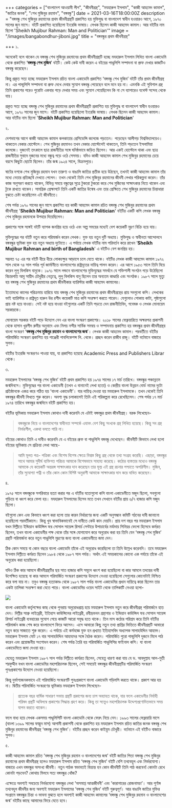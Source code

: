 +++
categories = ["বাংলাদেশ আওয়ামী লীগ", "জীবনীগ্রন্থ", "মযহারুল ইসলাম", "কাজী আহমেদ কামাল", "জাতির জনক", "শেখ মুজিবুর রহমান", "বঙ্গবন্ধু"]
date = 2021-03-16T18:00:00Z
description = "বঙ্গবন্ধু শেখ মুজিবুর রহমানের প্রথম জীবনীগ্রন্থটি প্রকাশিত হয় মুক্তিযুদ্ধ বা বাংলাদেশ স্বাধীন হওয়ারও আগে, ১৯৭০ সালের জুন মাসে। বইটি প্রকাশিত হয়েছিলো ইংরেজি ভাষায়। লেখক ছিলেন কাজী আহমেদ কামাল। আর বইটির নাম ছিলো 'Sheikh Mujibur Rahman: Man and Politician'"
image = "/images/bangabondhur-jiboni.jpg"
title = "বঙ্গবন্ধুর প্রথম জীবনীগ্রন্থ"

+++
১.

অনেকেই বলে থাকেন যে বঙ্গবন্ধু শেখ মুজিবুর রহমানের প্রথম জীবনীগ্রন্থটি হচ্ছে মযহারুল ইসলাম লিখিত বাংলা একাডেমি থেকে প্রকাশিত ‘**বঙ্গবন্ধু শেখ মুজিব**’ বইটি। কেউ কেউ দাবী করেন এ বইয়ের পাণ্ডুলিপি সম্পাদনা বা প্রুফ দেখার কাজটিও বঙ্গবন্ধু করেছেন। 

কিন্তু প্রকৃত সত্য হচ্ছে মযহারুল ইসলাম রচিত বাংলা একাডেমি প্রকাশিত ‘বঙ্গবন্ধু শেখ মুজিব’ বইটি তাঁর প্রথম জীবনীগ্রন্থ না। এর পান্ডুলিপি সম্পাদনা বা প্রুফ দেখে দেবার সুযোগ বঙ্গবন্ধু পেয়েছেন বলে মনে হয় না। এমনকি এই সুবিশাল গ্রন্থ তিনি প্রকাশের পরেও পুরোটা একবার পড়ে দেখার সময় এবং সুযোগ পেয়েছিলেন কি না সে ব্যাপারেও যথেস্ট সন্দেহ থেকে যায়।

প্রকৃত সত্য হচ্ছে বঙ্গবন্ধু শেখ মুজিবুর রহমানের প্রথম জীবনীগ্রন্থটি প্রকাশিত হয় মুক্তিযুদ্ধ বা বাংলাদেশ স্বাধীন হওয়ারও আগে, ১৯৭০ সালের জুন মাসে। বইটি প্রকাশিত হয়েছিলো ইংরেজি ভাষায়। লেখক ছিলেন কাজী আহমেদ কামাল। আর বইটির নাম ছিলো '**Sheikh Mujibur Rahman: Man and Politician**'

২.

দেশভাগের আগে কাজী আহমেদ কামাল কলকাতার প্রেসিডেন্সি কলেজে পড়তেন। পড়েছেন আলীগড় বিশ্ববিদ্যালয়েও। থাকতেন বেকার হোস্টেলে। শেখ মুজিবুর রহমানও তখন বেকার হোস্টেলেই থাকতেন, তিনি পড়তেন ইসলামিয়া কলেজে। দুজনেই তৎকালে ছাত্র রাজনীতির সঙ্গে ঘনিষ্ঠভাবে জড়িত ছিলেন। আর একই হোস্টেলে থাকা এবং ছাত্র রাজনীতির সুবাদে দুজনের মধ্যে বন্ধুত্ব গড়ে ওঠে সেসময়। যদিও কাজী আহমেদ কামাল শেখ মুজিবুর রহমানের চেয়ে বয়সে কিছুটা ছোটো ছিলেন। তাঁর জন্ম ১৯২৪ সালে, বিক্রমপুরে।

ষাটের দশকে শেখ মুজিবুর রহমান যখন তারুণ্য ও বাঙালি জাতির প্রতীক হয়ে উঠছেন, তখনই কাজী আহমেদ কামাল তাঁর মধ্যে নেতার প্রতিচ্ছবি দেখতে পেলেন। তখন থেকেই তিনি শেখ মুজিবুর রহমানের জীবনী লেখার পরিকল্পনা করেন। তাঁর কাজ অনুসরণ করতে থাকেন, বিভিন্ন সময়ে বন্ধুত্বের সূত্রে টুকরো টুকরো করে শেখ মুজিবের সাক্ষাৎকার নিতে থাকেন এবং টুকে রাখতে থাকেন। সামগ্রিক প্রেক্ষাপটে তিনি একটি জাতির উন্মেষ এবং তার প্রেক্ষিতে শেখ মুজিবুর রহমানের চিন্তাধারা বুঝতে চেষ্টা করেছিলেন এই জীবনীতে। 

শেষ পর্যন্ত ১৯৭০ সালের জুন মাসে প্রকাশিত হয় কাজী আহমেদ কামাল রচিত বঙ্গবন্ধু শেখ মুজিবুর রহমানের প্রথম জীবনীগ্রন্থ '**Sheikh Mujibur Rahman: Man and Politician**' বইটির একটি কপি লেখক বঙ্গবন্ধু শেখ মুজিবুর রহমানকে উপহার দিয়েছিলেন। 

প্রকাশের সঙ্গে সঙ্গেই বইটি ব্যাপক জনপ্রিয় হয়ে ওঠে এবং অল্প সময়ের মধ্যেই বেশ কয়েকটি মুদ্রণ বিক্রি হয়ে যায়।

মুক্তিযুদ্ধের পর বইটি নতুন করে পরিমার্জন করেন লেখক। যুক্ত হয় নতুন দুটি অধ্যায়। মুক্তিযুদ্ধ ও স্বাধীনতা আন্দোলনে বঙ্গবন্ধুর ভূমিকা যুক্ত হয় নতুন অধ্যায় দুটোতে। এ পর্যায়ে লেখক বইটির নাম পরিবর্তন করে রাখেন ‘**Sheikh Mujibur Rahman and birth of Bangladesh**' এ বইটিও বেশ জনপ্রিয় হয়। 

সম্ভবত ৭৫ এর পর বইটি ধীরে ধীরে লোকচক্ষুর আড়ালে চলে যেতে থাকে। বইটির লেখক কাজী আহমেদ কামাল ১৯৭২ সাল থেকে ৭৪ সাল পর্যন্ত পূর্ব জার্মানীতে বাংলাদেশের রাষ্ট্রদূতের দায়িত্ব পালন করেন। এর আগে ১৯৫৩ সালে তিনি বিয়ে করেন লুলু বিলকিস বানুকে। ১৯৭১ সালে লন্ডনে বাংলাদেশের মুক্তিযুদ্ধের সমর্থনে যে শক্তিশালী সংগঠন গড়ে উঠেছিলো বিচারপতি আবু সায়ীদ চৌধুরীর নেতৃত্বে, লুলু বিলকিস বানু ছিলেন তার অন্যতম কাণ্ডারি এবং সংগঠক। ১৯৮৭ সালে মৃত্যু হয় বঙ্গবন্ধু শেখ মুজিবুর রহমানের প্রথম জীবনীকার ব্যারিস্টার কাজী আহমেদ কামালের। 

ইতোমধ্যে কালের পরিক্রমায় হারিয়ে যায় বঙ্গবন্ধু শেখ মুজিবুর রহমানের প্রথম জীবনীগ্রন্থের প্রায় সবগুলো কপি। লেখকের ভাই ব্যারিস্টার ও রাষ্ট্রদূত হারুন উর রশীদ কয়েকটি মাত্র কপি সংরক্ষণ করতে পারেন। যেগুলোও পোকায় কাটা, পৃষ্ঠাগুলো প্রায় নষ্ট হয়ে যাওয়া। সেই নষ্ট হয়ে যাওয়া বইগুলোর একটি তিনি পড়তে দেন রাজনীতিবিদ, গবেষক ও লেখক মোনায়েম সরকারকে। 

মোনায়েম সরকার বইটি পড়ে উদ্যোগ নেন এর বাংলা সংস্করণ প্রকাশের। ২০১৮ সালের ফেব্রুয়ারিতে অক্ষরপত্র প্রকাশনী থেকে হাসান খুরশীদ রুমীর অনুবাদে এবং নিলয় নন্দীর সার্বিক সমন্বয় ও সম্পাদনায় প্রকাশিত হয় বঙ্গবন্ধুর প্রথম জীবনীগ্রন্থর বাংলা সংস্করণ ‘**বঙ্গবন্ধু শেখ মুজিবুর রহমান ও বাংলাদেশের জন্ম**’। লেখক কাজী আহমেদ কামাল। পরবর্তীতে বইটির পরিমার্জিত সংস্করণ প্রকাশিত হয় পাঞ্জেরী পাবলিকেশন্স লি. থেকে। প্রচ্ছদ করেন রাজীব রাজু। বইটি বর্তমানে বাজারে সুলভ।

বইটির ইংরেজি সংস্করণও পাওয়া যায়, যা প্রকাশিত হয়েছে Academic Press and Publishers Librar থেকে।

৩.

মযহারুল ইসলামের ‘বঙ্গবন্ধু শেখ মুজিব’ বইটি প্রথম প্রকাশিত হয় ১৯৭৪ সালের ১৭ মার্চ তারিখে। বঙ্গবন্ধুর পঞ্চান্নতম জন্মদিবসে। মুক্তিযুদ্ধের পর বাংলা একাডেমী (তখন এ বানানেই লেখা হতো) ও কেন্দ্রীয় বাংলা উন্নয়ন বোর্ড নামের দুটো প্রতিষ্ঠানকে একত্র করে গঠিত হয় ‘বাংলা একাডেমী’। যার দায়িত্ব দেওয়া হয় মযহারুল ইসলামকে। তখন থেকেই তিনি বঙ্গবন্ধুর জীবনী লিখতে শুরু করেন। অবশ্য যুদ্ধ চলাকালেই তিনি এই পরিকল্পনা করে রেখেছিলেন। শেষ পর্যন্ত ১৭ মার্চ ১৯৭৪ তারিখে বঙ্গবন্ধুর জন্মদিনে বইটি প্রকাশিত হয়। 

বইটির ভূমিকায় মযহারুল ইসলাম কোথাও দাবী করেননি যে এটাই বঙ্গবন্ধুর প্রথম জীবনীগ্রন্থ। বরঞ্চ লিখেছেন- 

> বঙ্গবন্ধুকে নিয়ে ও বাংলাদেশের স্বাধীনতা সম্পর্কে এযাবৎ বেশ কিছু সংখ্যক গ্রন্থ লিখিত হয়েছে। কিন্তু সব গ্রন্থ নির্ভরশীল, একথা বলতে পারি না।

বইয়ের কোথাও তিনি এ দাবীও করেননি যে এ বইয়ের প্রুফ বা পাণ্ডুলিপি বঙ্গবন্ধু দেখেছেন। জীবনীটি কিভাবে লেখা হলো বইয়ের ভূমিকায় সে প্রক্রিয়া লেখা আছে-

> আমি মূলত পত্র- পত্রিকা এবং বিশেষ বিশেষ ক্ষেত্রে বিশ্বস্ত কিছু গ্রন্থ থেকে তথ্য সংগ্রহ করেছি। এছাড়া, বঙ্গবন্ধুর সাথে আমার সুদীর্ঘ ব্যক্তিগত পরিচয় আমাকে বিশেষভাবে সাহায্য করেছে। কঠোর ব্যস্ততার মধ্যেও বঙ্গবন্ধু আমাকে যে কয়েকটি অন্তরঙ্গ সাক্ষাৎকার দান করেছেন তার মূল্য এই গ্রন্থ রচনার পশ্চাতে অপরিসীম। মুজিব, তাঁর সুযোগ্যা পত্নী ও তাঁর কোন কোন বিশিষ্ট অনুরাগী আমাকে সাক্ষাৎকার দান করে বাধিত করেছেন।

৪.

১৯৭৫ সালে বঙ্গবন্ধুকে সপরিবারে হত্যা করার পর এ বইটির যতোগুলো কপি বাংলা একাডেমীতে মজুদ ছিলো, সবগুলো পুড়িয়ে বা ধ্বংশ করে ফেলা হয়। মযহারুল ইসলামের হিসেব মতে তখন সেখানে বইটির প্রায় ৬/৭ হাজার কপি মজুদ ছিলো। 

বইগুলো কেন এবং কিভাবে ধ্বংশ করা হলো তার কারন নির্ধারণের জন্য একটি অনুসন্ধান কমিটি গঠনের দাবী জানানো হয়েছিলো পরবর্তীকালে। কিন্তু খুব স্বাভাবিকভাবেই সে দাবীতে কেউ কান দেয়নি। প্রায় দশ বছর পর মযহারুল ইসলাম যখন দিল্লীতে ইন্ডিয়ান কাউন্সিল ফর সোসাল সায়েন্স রিসার্চ সেন্টারে উপাচার্যের মর্যাদায় সিনিয়র ফেলো হিসেবে কর্মরত ছিলেন, তখন বাংলা একাডেমীর পক্ষ থেকে তাঁর সঙ্গে যোগাযোগ করে অনুরোধ করা হয় তিনি যেন ‘বঙ্গবন্ধু শেখ মুজিব’ গ্রন্থটি পরিমার্জনা করে নতুন পাণ্ডুলিপি মুদ্রণের জন্য বাংলা একাডেমীতে জমা দেন। 

ঠিক কোন সময়ে বা কোন বছরে বাংলা একাডেমি তাঁকে এই অনুরোধ করেছিলো তা তিনি উল্লেখ করেননি। তবে মযহারুল ইসলাম দিল্লীতে কর্মরত ছিলেন ১৯৮৪ থেকে ১৯৮৭ সাল পর্যন্ত। অর্থাৎ এই সময়কালের কোনো এক পর্যায়ে তাঁকে এই অনুরোধ করা হয়েছিলো।

যদিও ঠিক কার আমলে জীবনীগ্রন্থটির ছয় সাত হাজার কপি সমূলে ধ্বংশ করা হয়েছিলো বা কার আমলে তদন্তের দাবী উপেক্ষিত হয়েছে বা কার আমলে পরিমার্জিত সংস্করণ প্রকাশের উদ্যোগ নেওয়া হয়েছিলো সেগুলোর কোনোটাই নিশ্চিত করে বলা যায় না। তবুও বঙ্গবন্ধু হত্যাকাণ্ড থেকে ১৯৮৭ সাল পর্যন্ত বাংলা একাডেমির প্রধান দায়িত্বে কারা ছিলেন তার একটা তালিকা সংরক্ষণ করা যেতে পারে। বাংলা একাডেমির ওয়েব সাইট থেকে তালিকাটি নেওয়া হলো-

![](/images/screenshot_4.png)

বাংলা একাডেমি কর্তৃপক্ষের কাছ থেকে পুনরায় অনুরোধপ্রাপ্ত হয়ে মযহারুল ইসলাম নতুন করে জীবনীগ্রন্থ পরিমার্জনে হাত দেন। দিল্লীর সাপ্রু লাইব্রেরী, ইতিহাস কাউন্সিলের লাইব্রেরী, রবীন্দ্রভবন গ্রন্থাগার ও ইন্ডিয়ান কাউন্সিল ফর সোসাল সায়েন্স রিসার্চ লাইব্রেরী ব্যবহারের সুযোগ পেয়ে কাজটি আরো সমৃদ্ধ হতে থাকে। তিন মাস কঠোর পরিশ্রম করে তিনি বইটির পরিমার্জন কাজ শেষ করে বাংলাদেশে ফিরে আসেন। এসে আবারো কিছু নতুন তথ্য প্রাপ্তির ভিত্তিতে জীবনীগ্রন্থটি আবারো নতুন করে সাজাতে শুরু করেন। এ পর্যায়ে এই কর্মযজ্ঞে যুক্ত হন প্রখ্যাত ইতিহাসবিদ অধ্যাপক সালাহউদ্দিন আহমদ। মযহারুল ইসলাম মোট ১৭ বার সালাহউদ্দিন আহমদের সঙ্গে বৈঠক করেন। পরিমার্জিত পুরো পান্ডুলিপি দুজনে মিলে পাঠ করেন এবং প্রয়োজনীয় সংশোধন করেন। শেষ পর্যন্ত তৈরি হয় পরিমার্জিত পাণ্ডুলিপির ফাইনাল কপি। যা বাংলা একাডেমিতে জমা দেওয়া হয়। 

যেহেতু মযহারুল ইসলাম ১৯৮৭ সাল পর্যন্ত দিল্লীতে কার্যরত ছিলেন, সেহেতু ধারণা করা যায় যে ড. আবদুল্লাহ আল-মুতী শরফুদ্দীন যখন বাংলা একাডেমির মহাপরিচালক ছিলেন, সেই সময়েই বঙ্গবন্ধুর জীবনীগ্রন্থটির পরিমার্জিত সংস্করণ পুনঃপ্রকাশের উদ্যোগ নেওয়া হয়েছিলো। 

কিন্তু দুর্ভাগ্যজনকভাবে এই পরিমার্জিত সংস্করণটি পুনঃপ্রকাশে বাংলা একাডেমি গড়িমসি করতে থাকে। প্রকাশ আর হয় না। দ্বিতীয় পরিমার্জিত সংস্করণের ভূমিকায় মযহারুল ইসলাম লিখেছেন-

> প্রত্যেক বছর বার্ষিক সাধারণ সভায় গ্রন্থটি প্রকাশের জন্য চাপ অব্যাহত থাকে, যার ফলে একাডেমীর নির্বাহী পরিষদ গ্রন্থটি অবিলম্বে প্রকাশের সিদ্ধান্ত গ্রহণ করে। কিন্তু তা সত্ত্বেও মহাপরিচালক উদ্দেশ্যপ্রণোদিতভাবে সময় যাপন করতে থাকেন।

ফলে বাধ্য হয়ে লেখক একসময় পাণ্ডুলিপিটি বাংলা একাডেমি থেকে ফেরৎ নিয়ে নেন। ১৯৯৩ সালের ফেব্রুয়ারি মাসে (বাংলা ১৩৯৯ সালের ফাল্গুন মাস) আগামী প্রকাশনী থেকে প্রকাশিত হয় মযহারুল ইসলাম রচিত জাতির জনক বঙ্গবন্ধু শেখ মুজিবুর রহমানের জীবনীগ্রন্থ ‘বঙ্গবন্ধু শেখ মুজিব’। বইটির প্রচ্ছদ করেন কাইয়ুম চৌধুরী। বর্তমানে এই বইটিও বাজারে সুলভ।

৫.

কাজী আহমেদ কামাল রচিত ’বঙ্গবন্ধু শেখ মুজিবুর রহমান ও বাংলাদেশের জন্ম’ বইটি জাতির পিতা বঙ্গবন্ধু শেখ মুজিবুর রহমানের প্রথম জীবনীগ্রন্থ হলেও মযহারুল ইসলাম রচিত ‘বঙ্গবন্ধু শেখ মুজিব’ বইটি বেশি তথ্যবহুল এবং নির্ভরযোগ্য। বাজারে এখন বঙ্গবন্ধুর অসংখ্য জীবনী। নতুন পাঠক স্বভাবতই বিভ্রান্ত হন কোন জীবনীটি তিনি পাঠ করবেন! কোনটা রেখে কোনটা পড়বেন? কোথায় মিলবে সত্য বঙ্গবন্ধুর খোঁজ?

এক্ষেত্রে অবশ্যই সবচেয়ে নির্ভরযোগ্য বঙ্গবন্ধুর লেখা ’অসমাপ্ত আত্মজীবনী’ এবং ’কারাগারের রোজনামচা’। আর পূর্ণাঙ্গ তথ্যবহুল জীবনীর জন্য অবশ্যই মযহারুল ইসলামের ‘বঙ্গবন্ধু শেখ মুজিব’ বইটি গুরুত্বপূর্ণ। আর বাঙালি জাতির মুক্তির সংগ্রামে বঙ্গবন্ধুর চিন্তা ও ভাবনা বুঝতে হলে অবশ্যই কাজী আহমেদ কামালের ‘বঙ্গবন্ধু শেখ মুজিবুর রহমান ও বাংলাদেশের জন্ম’ বইটির কাছে আমাদের ফিরে যেতে হবে। 